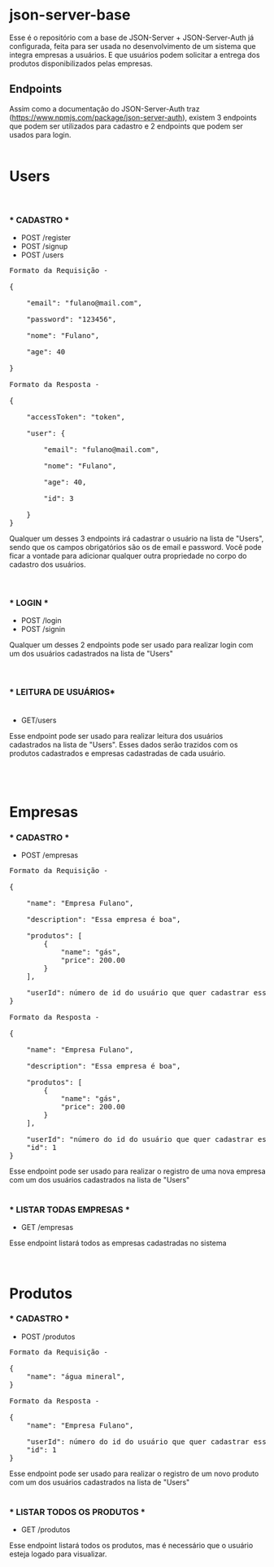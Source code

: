 # json-server-base

Esse é o repositório com a base de JSON-Server + JSON-Server-Auth já configurada, feita para ser usada no desenvolvimento de um sistema que integra empresas a usuários. E que usuários podem solicitar a entrega dos produtos disponibilizados pelas empresas.

## Endpoints

Assim como a documentação do JSON-Server-Auth traz (https://www.npmjs.com/package/json-server-auth), existem 3 endpoints que podem ser utilizados para cadastro e 2 endpoints que podem ser usados para login.
<br><br>

# Users

<br>

### <strong> \* CADASTRO \*</strong>

- POST /register <br/>
- POST /signup <br/>
- POST /users

<pre>
Formato da Requisição - 

{<br>
    "email": "fulano@mail.com",<br>
    "password": "123456",<br>
    "nome": "Fulano",<br>
    "age": 40<br>
}

Formato da Resposta - 

{<br>
    "accessToken": "token",<br>
    "user": {<br>
        "email": "fulano@mail.com",<br>
        "nome": "Fulano",<br>
        "age": 40,<br>
        "id": 3<br>
    }
}
</pre>

Qualquer um desses 3 endpoints irá cadastrar o usuário na lista de "Users", sendo que os campos obrigatórios são os de email e password.
Você pode ficar a vontade para adicionar qualquer outra propriedade no corpo do cadastro dos usuários.<br><br><br>

### <strong> \* LOGIN \*</strong>

- POST /login <br/>
- POST /signin

Qualquer um desses 2 endpoints pode ser usado para realizar login com um dos usuários cadastrados na lista de "Users"<br><br><br>

### <strong> \* LEITURA DE USUÁRIOS\*</strong><br><br>

- GET/users

Esse endpoint pode ser usado para realizar leitura dos usuários cadastrados na lista de "Users". Esses dados serão trazidos com os produtos cadastrados e empresas cadastradas de cada usuário.<br><br><br><br>

# Empresas<br>

### <strong> \* CADASTRO \*</strong>

- POST /empresas <br/>

<pre>
Formato da Requisição - 

{<br>
    "name": "Empresa Fulano",<br>
    "description": "Essa empresa é boa",<br>
    "produtos": [
        {
            "name": "gás",
            "price": 200.00
        }
    ],<br>
    "userId": número de id do usuário que quer cadastrar essa empresa
}

Formato da Resposta - 

{<br>
    "name": "Empresa Fulano",<br>
    "description": "Essa empresa é boa",<br>
    "produtos": [
        {
            "name": "gás",
            "price": 200.00
        }
    ],<br>
    "userId": "número do id do usuário que quer cadastrar essa empresa",
    "id": 1
}
</pre>

Esse endpoint pode ser usado para realizar o registro de uma nova empresa com um dos usuários cadastrados na lista de "Users"<br><br>

### <strong> \* LISTAR TODAS EMPRESAS \*</strong>

- GET /empresas <br/>

Esse endpoint listará todos as empresas cadastradas no sistema<br><br><br>

# Produtos<br>

### <strong> \* CADASTRO \*</strong>

- POST /produtos <br/>

<pre>
Formato da Requisição - 

{
    "name": "água mineral",
}

Formato da Resposta - 

{
    "name": "Empresa Fulano",<br>
    "userId": número do id do usuário que quer cadastrar esse produto,
    "id": 1
}
</pre>

Esse endpoint pode ser usado para realizar o registro de um novo produto com um dos usuários cadastrados na lista de "Users"<br><br>

### <strong> \* LISTAR TODOS OS PRODUTOS \*</strong>

- GET /produtos <br/>

Esse endpoint listará todos os produtos, mas é necessário que o usuário esteja logado para visualizar.
